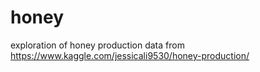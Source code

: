 # honey

exploration of honey production data from https://www.kaggle.com/jessicali9530/honey-production/
